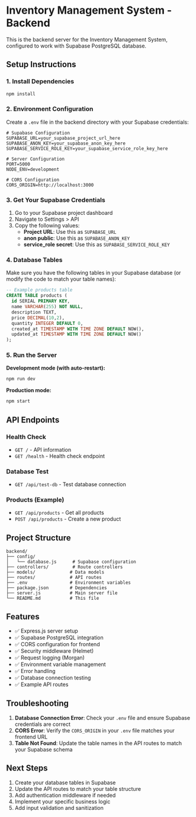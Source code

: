 # Inventory Management System - Backend

This is the backend server for the Inventory Management System, configured to work with Supabase PostgreSQL database.

## Setup Instructions

### 1. Install Dependencies

```bash
npm install
```

### 2. Environment Configuration

Create a `.env` file in the backend directory with your Supabase credentials:

```env
# Supabase Configuration
SUPABASE_URL=your_supabase_project_url_here
SUPABASE_ANON_KEY=your_supabase_anon_key_here
SUPABASE_SERVICE_ROLE_KEY=your_supabase_service_role_key_here

# Server Configuration
PORT=5000
NODE_ENV=development

# CORS Configuration
CORS_ORIGIN=http://localhost:3000
```

### 3. Get Your Supabase Credentials

1. Go to your Supabase project dashboard
2. Navigate to Settings > API
3. Copy the following values:
   - **Project URL**: Use this as `SUPABASE_URL`
   - **anon public**: Use this as `SUPABASE_ANON_KEY`
   - **service_role secret**: Use this as `SUPABASE_SERVICE_ROLE_KEY`

### 4. Database Tables

Make sure you have the following tables in your Supabase database (or modify the code to match your table names):

```sql
-- Example products table
CREATE TABLE products (
  id SERIAL PRIMARY KEY,
  name VARCHAR(255) NOT NULL,
  description TEXT,
  price DECIMAL(10,2),
  quantity INTEGER DEFAULT 0,
  created_at TIMESTAMP WITH TIME ZONE DEFAULT NOW(),
  updated_at TIMESTAMP WITH TIME ZONE DEFAULT NOW()
);
```

### 5. Run the Server

**Development mode (with auto-restart):**
```bash
npm run dev
```

**Production mode:**
```bash
npm start
```

## API Endpoints

### Health Check
- `GET /` - API information
- `GET /health` - Health check endpoint

### Database Test
- `GET /api/test-db` - Test database connection

### Products (Example)
- `GET /api/products` - Get all products
- `POST /api/products` - Create a new product

## Project Structure

```
backend/
├── config/
│   └── database.js      # Supabase configuration
├── controllers/         # Route controllers
├── models/             # Data models
├── routes/             # API routes
├── .env                # Environment variables
├── package.json        # Dependencies
├── server.js           # Main server file
└── README.md           # This file
```

## Features

- ✅ Express.js server setup
- ✅ Supabase PostgreSQL integration
- ✅ CORS configuration for frontend
- ✅ Security middleware (Helmet)
- ✅ Request logging (Morgan)
- ✅ Environment variable management
- ✅ Error handling
- ✅ Database connection testing
- ✅ Example API routes

## Troubleshooting

1. **Database Connection Error**: Check your `.env` file and ensure Supabase credentials are correct
2. **CORS Error**: Verify the `CORS_ORIGIN` in your `.env` file matches your frontend URL
3. **Table Not Found**: Update the table names in the API routes to match your Supabase schema

## Next Steps

1. Create your database tables in Supabase
2. Update the API routes to match your table structure
3. Add authentication middleware if needed
4. Implement your specific business logic
5. Add input validation and sanitization 